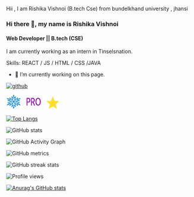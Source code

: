 Hii , I am Rishika Vishnoi (B.tech Cse) from bundelkhand university , jhansi


### Hi there 👋, my name is Rishika Vishnoi
#### Web Developer || B.tech (CSE) 
I am currently working as an intern in Tinselsnation.
 

Skills:  REACT / JS / HTML / CSS /JAVA 

- 🔭 I’m currently working on this page. 


[<img src='https://cdn.jsdelivr.net/npm/simple-icons@3.0.1/icons/github.svg' alt='github' height='40'>](https://github.com/rishikavishnoi)  

<a href='https://archiveprogram.github.com/'><img src='https://raw.githubusercontent.com/acervenky/animated-github-badges/master/assets/acbadge.gif' width='40' height='40'></a> <a href='https://github.com/pricing'><img src='https://raw.githubusercontent.com/acervenky/animated-github-badges/master/assets/pro.gif' width='40' height='40'></a> <a href='https://stars.github.com/'><img src='https://raw.githubusercontent.com/acervenky/animated-github-badges/master/assets/starbadge.gif' width='35' height='35'></a> 

[![Top Langs](https://github-readme-stats.vercel.app/api/top-langs/?username=rishikavishnoi)](https://github.com/anuraghazra/github-readme-stats)

![GitHub stats](https://github-readme-stats.vercel.app/api?username=rishikavishnoi&show_icons=true)  

![GitHub Activity Graph](https://activity-graph.herokuapp.com/graph?username=rishikavishnoi)  

![GitHub metrics](https://metrics.lecoq.io/rishikavishnoi)  

![GitHub streak stats](https://github-readme-streak-stats.herokuapp.com/?user=rishikavishnoi)  

![Profile views](https://gpvc.arturio.dev/rishikavishnoi)  


[![Anurag's GitHub stats](https://github-readme-stats.vercel.app/api?username=rishikavishnoi)](https://github.com/anuraghazra/github-readme-stats)

